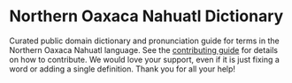 
# Northern Oaxaca Nahuatl Dictionary

Curated public domain dictionary and pronunciation guide for terms in the Northern Oaxaca Nahuatl language. See the [contributing guide](https://github.com/drumworkteam/term/blob/make/.github/contributing.md) for details on how to contribute. We would love your support, even if it is just fixing a word or adding a single definition. Thank you for all your help!